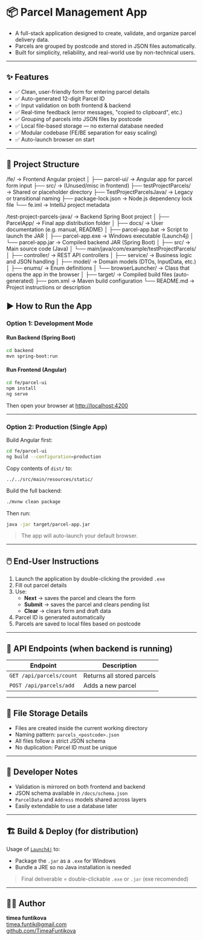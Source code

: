 # 📦 Parcel Management App

- A full-stack application designed to create, validate, and organize parcel delivery data.
- Parcels are grouped by postcode and stored in JSON files automatically.
- Built for simplicity, reliability, and real-world use by non-technical users.

---

## ✨ Features

- ✅ Clean, user-friendly form for entering parcel details
- ✅ Auto-generated 12-digit Parcel ID
- ✅ Input validation on both frontend & backend
- ✅ Real-time feedback (error messages, "copied to clipboard", etc.)
- ✅ Grouping of parcels into JSON files by postcode
- ✅ Local file-based storage — no external database needed
- ✅ Modular codebase (FE/BE separation for easy scaling)
- ✅ Auto-launch browser on start

---

## 🧱 Project Structure

/fe/                              → Frontend Angular project
│
├── parcel-ui/                    → Angular app for parcel form input
├── src/                          → (Unused/misc in frontend)
├── testProjectParcels/          → Shared or placeholder directory
├── TestProjectParcelsJava/      → Legacy or transitional naming
├── package-lock.json            → Node.js dependency lock file
└── fe.iml                       → IntelliJ project metadata

/test-project-parcels-java/      → Backend Spring Boot project
│
├── ParcelApp/                   → Final app distribution folder
│   ├── docs/                    → User documentation (e.g. manual, README)
│   ├── parcel-app.bat          → Script to launch the JAR
│   ├── parcel-app.exe          → Windows executable (Launch4j)
│   └── parcel-app.jar          → Compiled backend JAR (Spring Boot)
│
├── src/                         → Main source code (Java)
│   └── main/java/com/example/testProjectParcels/
│       ├── controller/          → REST API controllers
│       ├── service/             → Business logic and JSON handling
│       ├── model/               → Domain models (DTOs, InputData, etc.)
│       ├── enums/               → Enum definitions
│       └── browserLauncher/     → Class that opens the app in the browser
│
├── target/                      → Compiled build files (auto-generated)
├── pom.xml                      → Maven build configuration
└── README.md                    → Project instructions or description


## ▶️ How to Run the App

### Option 1: Development Mode

#### Run Backend (Spring Boot)
```bash
cd backend
mvn spring-boot:run
```

#### Run Frontend (Angular)
```bash
cd fe/parcel-ui
npm install
ng serve
```

Then open your browser at [http://localhost:4200](http://localhost:4200)

---

### Option 2: Production (Single App)
Build Angular first:
```bash
cd fe/parcel-ui
ng build --configuration=production
```

Copy contents of `dist/` to:
```
../../src/main/resources/static/
```

Build the full backend:
```bash
./mvnw clean package
```

Then run:
```bash
java -jar target/parcel-app.jar
```

> The app will auto-launch your default browser.

---

## 🖱️ End-User Instructions

1. Launch the application by double-clicking the provided `.exe`
2. Fill out parcel details
3. Use:
   - **Next** → saves the parcel and clears the form
   - **Submit** → saves the parcel and clears pending list
   - **Clear** → clears form and draft data
4. Parcel ID is generated automatically
5. Parcels are saved to local files based on postcode

---

## 🔌 API Endpoints (when backend is running)

| Endpoint                 | Description                   |
|--------------------------|-------------------------------|
| `GET /api/parcels/count` | Returns all stored parcels    |
| `POST /api/parcels/add`  | Adds a new parcel             |

---

## 📁 File Storage Details

- Files are created inside the current working directory
- Naming pattern: `parcels_<postcode>.json`
- All files follow a strict JSON schema
- No duplication: Parcel ID must be unique

---

## 🔧 Developer Notes

- Validation is mirrored on both frontend and backend
- JSON schema available in `/docs/schema.json`
- `ParcelData` and `Address` models shared across layers
- Easily extendable to use a database later

---

## 🏗️ Build & Deploy (for distribution)

Usage of [`Launch4j`](http://launch4j.sourceforge.net/) to:

- Package the `.jar` as a `.exe` for Windows
- Bundle a JRE so no Java installation is needed

> Final deliverable = double-clickable `.exe` or `.jar` (exe recomended)

---

## 👨‍💻 Author

**timea funtikova**  
timea.funtik@gmail.com  
[github.com/TimeaFuntikova](https://github.com/TimeaFuntikova)
